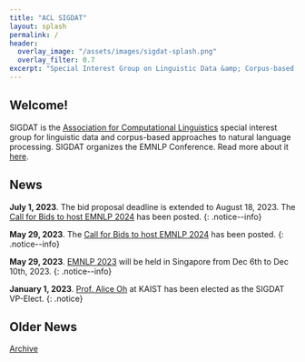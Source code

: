 ```yaml
---
title: "ACL SIGDAT"
layout: splash
permalink: /
header:
  overlay_image: "/assets/images/sigdat-splash.png"
  overlay_filter: 0.7
excerpt: "Special Interest Group on Linguistic Data &amp; Corpus-based Approaches to Natural Language Processing<br/><br/>Organizer of EMNLP"
---
```


## Welcome&#33;

SIGDAT is the [Association for Computational Linguistics](https://aclweb.org) special interest group for linguistic data and corpus-based approaches to natural language processing. SIGDAT organizes the EMNLP Conference. Read more about it [here](/about).

## News

**July 1, 2023**. The bid proposal deadline is extended to August 18, 2023. The [Call for Bids to host EMNLP 2024](/calls/bids2024) has been posted.
{: .notice--info}

**May 29, 2023**. The [Call for Bids to host EMNLP 2024](/calls/bids2024) has been posted.
{: .notice--info}

**May 29, 2023**. [EMNLP 2023](https://2023.emnlp.org) will be held in Singapore from Dec 6th to Dec 10th, 2023.
{: .notice--info}

**January 1, 2023**. [Prof. Alice Oh](https://aliceoh9.github.io/) at KAIST has been elected as the SIGDAT VP-Elect.
{: .notice}

## Older News

[Archive](/archive)
